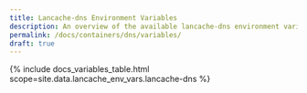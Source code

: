 ```yaml
---
title: Lancache-dns Environment Variables
description: An overview of the available lancache-dns environment variables
permalink: /docs/containers/dns/variables/
draft: true
---
```


{% include docs_variables_table.html scope=site.data.lancache_env_vars.lancache-dns %}
